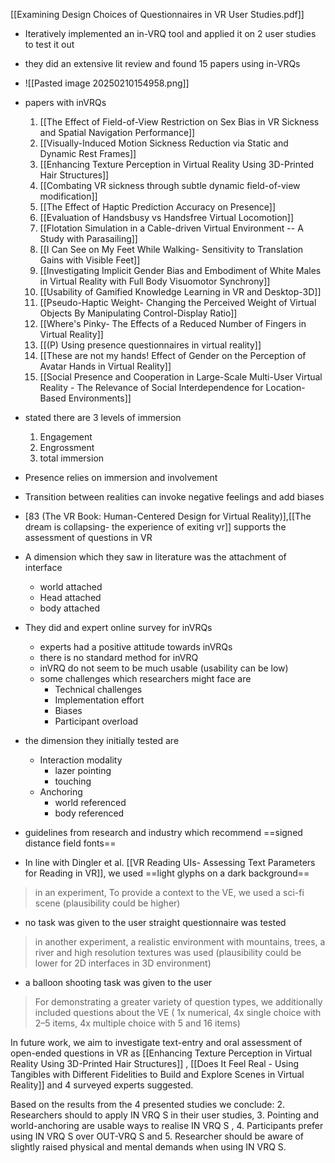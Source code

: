 [[Examining Design Choices of Questionnaires in VR User Studies.pdf]]
- Iteratively implemented an in-VRQ tool and applied it on 2 user studies to test it out
- they did an extensive lit review and found 15 papers using in-VRQs
- ![[Pasted image 20250210154958.png]]
- papers with inVRQs
	1. [[The Effect of Field-of-View Restriction on Sex Bias in VR Sickness and Spatial Navigation Performance]]
	2. [[Visually-Induced Motion Sickness Reduction via Static and Dynamic Rest Frames]]
	3. [[Enhancing Texture Perception in Virtual Reality Using 3D-Printed Hair Structures]]
	4. [[Combating VR sickness through subtle dynamic field-of-view modification]]
	5. [[The Effect of Haptic Prediction Accuracy on Presence]]
	6. [[Evaluation of Handsbusy vs Handsfree Virtual Locomotion]]
	7. [[Flotation Simulation in a Cable-driven Virtual Environment -- A Study with Parasailing]]
	8. [[I Can See on My Feet While Walking- Sensitivity to Translation Gains with Visible Feet]]
	9. [[Investigating Implicit Gender Bias and Embodiment of White Males in Virtual Reality with Full Body Visuomotor Synchrony]]
	10. [[Usability of Gamified Knowledge Learning in VR and Desktop-3D]]
	11. [[Pseudo-Haptic Weight- Changing the Perceived Weight of Virtual Objects By Manipulating Control-Display Ratio]]
	12. [[Where's Pinky- The Effects of a Reduced Number of Fingers in Virtual Reality]]
	13. [[(P) Using presence questionnaires in virtual reality]]
	14. [[These are not my hands! Effect of Gender on the Perception of Avatar Hands in Virtual Reality]]
	15. [[Social Presence and Cooperation in Large-Scale Multi-User Virtual Reality - The Relevance of Social Interdependence for Location-Based Environments]]

- stated there are 3 levels of immersion
	1. Engagement
	2. Engrossment
	3. total immersion
- Presence relies on immersion and involvement
- Transition between realities can invoke negative feelings and add biases
- [83 (The VR Book: Human-Centered Design for Virtual Reality)],[[The dream is collapsing-  the experience of exiting vr]] supports the assessment of questions in VR
- A dimension which they saw in literature was the attachment of interface
	- world attached
	- Head attached
	- body attached
- They did and expert online survey for inVRQs
	- experts had a positive attitude towards inVRQs
	- there is no standard method for inVRQ
	- inVRQ do not seem to be much usable (usability can be low)
	- some challenges which researchers might face are
		- Technical challenges
		- Implementation effort
		- Biases
		- Participant overload
- the dimension they initially tested are
	- Interaction modality 
		- lazer pointing
		- touching
	- Anchoring
		- world referenced
		- body referenced

- guidelines from research and industry which recommend ==signed distance field fonts==
- In line with Dingler et al. [[VR Reading UIs- Assessing Text Parameters for Reading in VR]], we used ==light glyphs on a dark background==

> in an experiment, To provide a context to the VE, we used a sci-fi scene (plausibility could be higher)
- no task was given to the user straight questionnaire was tested

> in another experiment, a realistic environment with mountains, trees, a river and high resolution textures was used (plausibility could be lower for 2D interfaces in 3D environment)
- a balloon shooting task was given to the user

> For demonstrating a greater variety of question types, we additionally included questions about the VE ( 1x numerical, 4x single choice with 2–5 items, 4x multiple choice with 5 and 16 items)

In future work, we aim to investigate text-entry and oral assessment of open-ended questions in VR as [[Enhancing Texture Perception in Virtual Reality Using 3D-Printed Hair Structures]] , [[Does It Feel Real - Using Tangibles with Different Fidelities to Build and Explore Scenes in Virtual Reality]]  and 4 surveyed experts suggested.

Based on the results from the 4 presented studies we conclude: 
2. Researchers should to apply IN VRQ S in their user studies, 
3. Pointing and world-anchoring are usable ways to realise IN VRQ S , 
4. Participants prefer using IN VRQ S over OUT-VRQ S and 
5. Researcher should be aware of slightly raised physical and mental demands when using IN VRQ S.